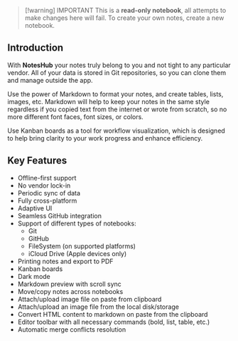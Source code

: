 > [!warning] IMPORTANT
> This is a **read-only notebook**, all attempts to make changes here will fail. To create your own notes, create a new notebook. 

## Introduction

  With **NotesHub** your notes truly belong to you and not tight to any particular vendor. All of your data is stored in Git repositories, so you can clone them and manage outside the app.

  Use the power of Markdown to format your notes, and create tables, lists, images, etc. Markdown will help to keep your notes in the same style regardless if you copied text from the internet or wrote from scratch, so no more different font faces, font sizes, or colors.

Use Kanban boards as a tool for workflow visualization, which is designed to help bring clarity to your work progress and enhance efficiency.

## Key Features

- Offline-first support
- No vendor lock-in
- Periodic sync of data
- Fully cross-platform
- Adaptive UI
- Seamless GitHub integration
- Support of different types of notebooks:
  - Git
  - GitHub
  - FileSystem (on supported platforms)
  - iCloud Drive (Apple devices only)
- Printing notes and export to PDF
- Kanban boards
- Dark mode
- Markdown preview with scroll sync
- Move/copy notes across notebooks
- Attach/upload image file on paste from clipboard
- Attach/upload an image file from the local disk/storage
- Convert HTML content to markdown on paste from the clipboard
- Editor toolbar with all necessary commands (bold, list, table, etc.)
- Automatic merge conflicts resolution
